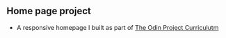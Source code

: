 ## Home page project

- A responsive homepage I built as part of [The Odin Project Curriculutm](https://www.theodinproject.com/lessons/advanced-html-and-css-homepage)